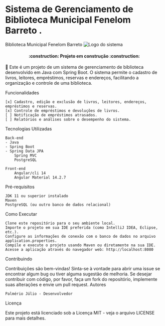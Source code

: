 # Sistema de Gerenciamento de Biblioteca Municipal Fenelom Barreto .

Biblioteca Municipal Fenelom Barreto
![Logo do sistema](/biblioteca-frontend/src/assets/logo_fenelon_barreto.png.png)
<h4 align="center"> 
    :construction:  Projeto em construção  :construction:
</h4>

<p>🚀 Este é um projeto de um sistema de gerenciamento de biblioteca desenvolvido em Java com Spring Boot. O sistema permite o cadastro de livros, leitores, empréstimos, reservas e endereços, facilitando a organização e controle de uma biblioteca.</p>

Funcionalidades

    [x] Cadastro, edição e exclusão de livros, leitores, endereços, empréstimos e reservas.
    [x] Controle de empréstimos e devoluções de livros.
    [ ] Notificação de empréstimos atrasados.
    [ ] Relatórios e análises sobre o desempenho do sistema.

Tecnologias Utilizadas

    Back-end
    - Java
    - Spring Boot
    - Spring Data JPA
        Spring MVC
        PostgreSQL
    
    Front-end
        Angular/cli 14
        Angular Material 14.2.7
        
Pré-requisitos

    JDK 11 ou superior instalado
    Maven
    PostgreSQL (ou outro banco de dados relacional)

Como Executar

    Clone este repositório para o seu ambiente local.
    Importe o projeto em sua IDE preferida (como IntelliJ IDEA, Eclipse, etc.).
    Configure as informações de conexão com o banco de dados no arquivo application.properties.
    Compile e execute o projeto usando Maven ou diretamente na sua IDE.
    Acesse a aplicação através do navegador web: http://localhost:8080

Contribuindo

Contribuições são bem-vindas! Sinta-se à vontade para abrir uma issue se encontrar algum bug ou tiver alguma sugestão de melhoria. Se desejar contribuir com código, por favor, faça um fork do repositório, implemente suas alterações e envie um pull request.
Autores

    Palmério Júlio - Desenvolvedor

Licença

Este projeto está licenciado sob a Licença MIT - veja o arquivo LICENSE para mais detalhes.
